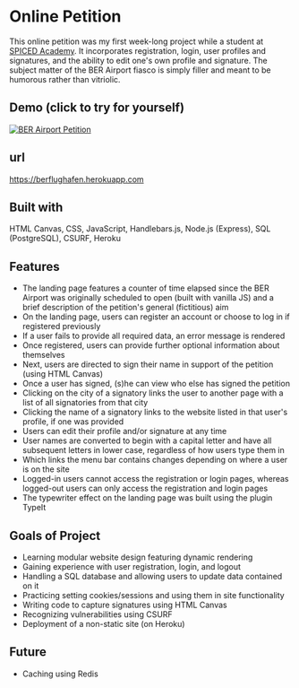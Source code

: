 # Online Petition

This online petition was my first week-long project while a student at [SPICED Academy](https://spiced.academy/program/full-stack-web-development/). It incorporates registration, login, user profiles and signatures, and the ability to edit one's own profile and signature. The subject matter of the BER Airport fiasco is simply filler and meant to be humorous rather than vitriolic.

## Demo (click to try for yourself)

[![BER Airport Petition](petition-registration.gif)](https://berflughafen.herokuapp.com)

## url

https://berflughafen.herokuapp.com

## Built with

HTML Canvas, CSS, JavaScript, Handlebars.js, Node.js (Express), SQL (PostgreSQL), CSURF, Heroku

## Features

-   The landing page features a counter of time elapsed since the BER Airport was originally scheduled to open (built with vanilla JS) and a brief description of the petition's general (fictitious) aim
-   On the landing page, users can register an account or choose to log in if registered previously
-   If a user fails to provide all required data, an error message is rendered
-   Once registered, users can provide further optional information about themselves
-   Next, users are directed to sign their name in support of the petition (using HTML Canvas)
-   Once a user has signed, (s)he can view who else has signed the petition
-   Clicking on the city of a signatory links the user to another page with a list of all signatories from that city
-   Clicking the name of a signatory links to the website listed in that user's profile, if one was provided
-   Users can edit their profile and/or signature at any time
-   User names are converted to begin with a capital letter and have all subsequent letters in lower case, regardless of how users type them in
-   Which links the menu bar contains changes depending on where a user is on the site
-   Logged-in users cannot access the registration or login pages, whereas logged-out users can only access the registration and login pages
-   The typewriter effect on the landing page was built using the plugin TypeIt

## Goals of Project

-   Learning modular website design featuring dynamic rendering
-   Gaining experience with user registration, login, and logout
-   Handling a SQL database and allowing users to update data contained on it
-   Practicing setting cookies/sessions and using them in site functionality
-   Writing code to capture signatures using HTML Canvas
-   Recognizing vulnerabilities using CSURF
-   Deployment of a non-static site (on Heroku)

## Future

-   Caching using Redis
